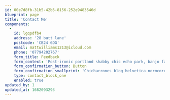 ```yaml
---
id: 00e7d8fb-31b5-42b5-8156-252e9483546d
blueprint: page
title: 'Contact Me'
components:
  -
    id: lgqpdfb4
    address: '28 butt lane'
    postcode: 'CB24 6DG'
    email: mattwilliams1213@icloud.com
    phone: '07794202767'
    form_title: Feedback
    form_context: 'Post-ironic portland shabby chic echo park, banjo fashion axe'
    form_confirmation_button: Button
    form_confirmation_smallprint: 'Chicharrones blog helvetica normcore iceland tousled brook viral artisan.'
    type: contact_block_one
    enabled: true
updated_by: 1
updated_at: 1682093293
---
```

